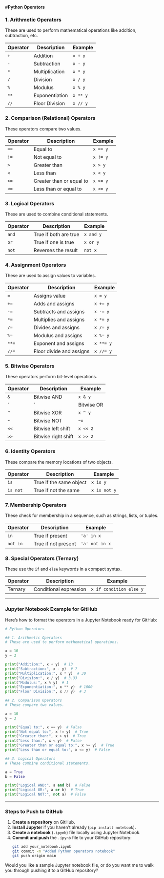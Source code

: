 #**Python Operators**
### 1. **Arithmetic Operators**
These are used to perform mathematical operations like addition, subtraction, etc.

| Operator | Description          | Example                |
|----------|----------------------|------------------------|
| `+`      | Addition             | `x + y`                |
| `-`      | Subtraction          | `x - y`                |
| `*`      | Multiplication       | `x * y`                |
| `/`      | Division             | `x / y`                |
| `%`      | Modulus              | `x % y`                |
| `**`     | Exponentiation       | `x ** y`               |
| `//`     | Floor Division       | `x // y`               |

### 2. **Comparison (Relational) Operators**
These operators compare two values.

| Operator | Description          | Example                |
|----------|----------------------|------------------------|
| `==`     | Equal to             | `x == y`               |
| `!=`     | Not equal to         | `x != y`               |
| `>`      | Greater than         | `x > y`                |
| `<`      | Less than            | `x < y`                |
| `>=`     | Greater than or equal to | `x >= y`           |
| `<=`     | Less than or equal to   | `x <= y`           |

### 3. **Logical Operators**
These are used to combine conditional statements.

| Operator | Description          | Example                |
|----------|----------------------|------------------------|
| `and`    | True if both are true | `x and y`              |
| `or`     | True if one is true   | `x or y`               |
| `not`    | Reverses the result   | `not x`                |

### 4. **Assignment Operators**
These are used to assign values to variables.

| Operator | Description               | Example                |
|----------|---------------------------|------------------------|
| `=`      | Assigns value              | `x = y`                |
| `+=`     | Adds and assigns           | `x += y`               |
| `-=`     | Subtracts and assigns      | `x -= y`               |
| `*=`     | Multiplies and assigns     | `x *= y`               |
| `/=`     | Divides and assigns        | `x /= y`               |
| `%=`     | Modulus and assigns        | `x %= y`               |
| `**=`    | Exponent and assigns       | `x **= y`              |
| `//=`    | Floor divide and assigns   | `x //= y`              |

### 5. **Bitwise Operators**
These operators perform bit-level operations.

| Operator | Description          | Example                |
|----------|----------------------|------------------------|
| `&`      | Bitwise AND          | `x & y`                |
| `|`      | Bitwise OR           | `x | y`                |
| `^`      | Bitwise XOR          | `x ^ y`                |
| `~`      | Bitwise NOT          | `~x`                   |
| `<<`     | Bitwise left shift   | `x << 2`               |
| `>>`     | Bitwise right shift  | `x >> 2`               |

### 6. **Identity Operators**
These compare the memory locations of two objects.

| Operator | Description          | Example                |
|----------|----------------------|------------------------|
| `is`     | True if the same object | `x is y`             |
| `is not` | True if not the same    | `x is not y`         |

### 7. **Membership Operators**
These check for membership in a sequence, such as strings, lists, or tuples.

| Operator | Description          | Example                |
|----------|----------------------|------------------------|
| `in`     | True if present       | `'a' in x`             |
| `not in` | True if not present   | `'a' not in x`         |

### 8. **Special Operators (Ternary)**
These use the `if` and `else` keywords in a compact syntax.

| Operator | Description                | Example                  |
|----------|----------------------------|--------------------------|
| Ternary  | Conditional expression      | `x if condition else y`  |

---

### Jupyter Notebook Example for GitHub

Here’s how to format the operators in a Jupyter Notebook ready for GitHub:

```python
# Python Operators

## 1. Arithmetic Operators
# These are used to perform mathematical operations.

x = 10
y = 3

print("Addition:", x + y)  # 13
print("Subtraction:", x - y)  # 7
print("Multiplication:", x * y)  # 30
print("Division:", x / y)  # 3.33
print("Modulus:", x % y)  # 1
print("Exponentiation:", x ** y)  # 1000
print("Floor Division:", x // y)  # 3
```

```python
## 2. Comparison Operators
# These compare two values.

x = 10
y = 3

print("Equal to:", x == y)  # False
print("Not equal to:", x != y)  # True
print("Greater than:", x > y)  # True
print("Less than:", x < y)  # False
print("Greater than or equal to:", x >= y)  # True
print("Less than or equal to:", x <= y)  # False
```

```python
## 3. Logical Operators
# These combine conditional statements.

a = True
b = False

print("Logical AND:", a and b)  # False
print("Logical OR:", a or b)  # True
print("Logical NOT:", not a)  # False
```

---

### Steps to Push to GitHub
1. **Create a repository** on GitHub.
2. **Install Jupyter** if you haven’t already (`pip install notebook`).
3. **Create a notebook** (`.ipynb`) file locally using Jupyter Notebook.
4. **Commit and push** the `.ipynb` file to your GitHub repository:
   ```bash
   git add your_notebook.ipynb
   git commit -m "Added Python operators notebook"
   git push origin main
   ```

Would you like a sample Jupyter notebook file, or do you want me to walk you through pushing it to a GitHub repository?